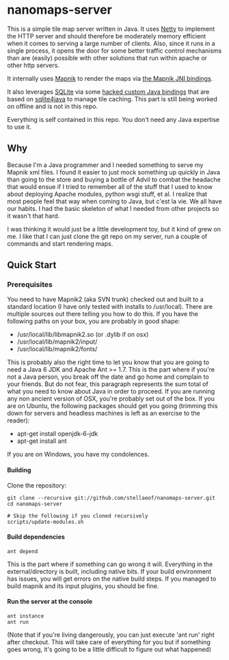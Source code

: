 nanomaps-server
===============
This is a simple tile map server written in Java.  It uses
[Netty](http://www.jboss.org/netty) to implement the HTTP server
and should therefore be moderately memory efficient when it comes
to serving a large number of clients.  Also, since it runs in
a single process, it opens the door for some better traffic control
mechanisms than are (easily) possible with other solutions that
run within apache or other http servers.

It internally uses [Mapnik](http://mapnik.org/) to render the maps
via [the Mapnik JNI bindings](https://github.com/stellaeof/mapnik-jni).

It also leverages [SQLite](http://www.sqlite.org/) via some [hacked custom
Java bindings](https://github.com/stellaeof/sqlite4java-custom) that are based
on [sqlite4java](http://code.google.com/p/sqlite4java/) to manage tile caching.
This part is still being worked on offline and is not in this repo.

Everything is self contained in this repo.  You don't need any Java expertise
to use it.

Why
---
Because I'm a Java programmer and I needed something to serve my Mapnik xml
files.  I found it easier to just mock something up quickly in Java than going
to the store and buying a bottle of Advil to combat the headache that would
ensue if I tried to remember all of the stuff that I used to know about deploying
Apache modules, python wsgi stuff, et al.  I realize that most people feel that
way when coming to Java, but c'est la vie. We all have our habits.  I had the
basic skeleton of what I needed from other projects so it wasn't that hard.

I was thinking it would just be a little development toy, but it kind of grew on
me.  I like that I can just clone the git repo on my server, run a couple of
commands and start rendering maps.

Quick Start
-----------

### Prerequisites

You need to have Mapnik2 (aka SVN trunk) checked out and built to a standard
location (I have only tested with installs to /usr/local).  There are multiple
sources out there telling you how to do this.  If you have the following paths
on your box, you are probably in good shape:

* /usr/local/lib/libmapnik2.so (or .dylib if on osx)
* /usr/local/lib/mapnik2/input/
* /usr/local/lib/mapnik2/fonts/

This is probably also the right time to let you know that you are going to need
a Java 6 JDK and Apache Ant >= 1.7.  This is the part where if you're not a Java
person, you break off the date and go home and complain to your friends.  But do
not fear, this paragraph represents the sum total of what you need to know about
Java in order to proceed.  If you are running any non ancient version of OSX, you're
probably set out of the box.  If you are on Ubuntu, the following packages should
get you going (trimming this down for servers and headless machines is left as
an exercise to the reader):

* apt-get install openjdk-6-jdk
* apt-get install ant

If you are on Windows, you have my condolences.

#### Building

Clone the repository:

	git clone --recursive git://github.com/stellaeof/nanomaps-server.git
	cd nanomaps-server
	
	# Skip the following if you cloned recursively
	scripts/update-modules.sh
	
#### Build dependencies

	ant depend
	
This is the part where if something can go wrong it will.  Everything
in the external/directory is built, including native bits.  If your build environment has
issues, you will get errors on the native build steps.  If you managed to build
mapnik and its input plugins, you should be fine.

#### Run the server at the console

	ant instance
	ant run
	
(Note that if you're living dangerously, you can just execute
'ant run' right after checkout.  This will take care of everything for you
but if something goes wrong, it's going to be a little difficult to figure
out what happened)

